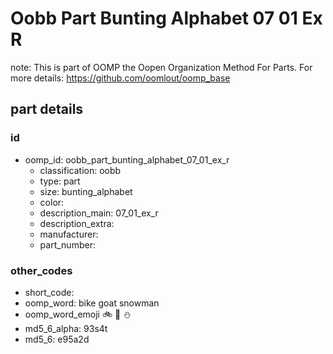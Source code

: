 # Oobb Part Bunting Alphabet 07 01 Ex R  

note: This is part of OOMP the Oopen Organization Method For Parts. For more details: https://github.com/oomlout/oomp_base

##  part details





### id
* oomp_id: oobb_part_bunting_alphabet_07_01_ex_r
  * classification: oobb
  * type: part
  * size: bunting_alphabet
  * color: 
  * description_main: 07_01_ex_r
  * description_extra: 
  * manufacturer: 
  * part_number: 

### other_codes
* short_code: 
* oomp_word: bike goat snowman
* oomp_word_emoji :bike: :goat: :snowman:
* md5_6_alpha: 93s4t
* md5_6: e95a2d